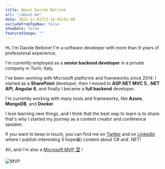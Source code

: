 ```yaml
---
title: About Davide Bellone
url: "/about-me"
date: 2021-11-01T13:18:45+01:00
excludeFromTopNav: false
showDate: false
featuredImage: ""
---
```


Hi, I'm Davide Bellone! I'm a software developer with more than 9 years of professional experience.

I'm currently employed as a **senior backend developer** in a private company in Turin, Italy.

I've been working with Microsoft platforms and frameworks since 2014: I started as a **SharePoint** developer, then I moved to **ASP.NET MVC 5**, **.NET API**, **Angular 6**, and finally I became a **full backend** developer.

I'm currently working with many tools and frameworks, like **Azure**,  **MongoDB**, and **Docker**.

I love learning new things, and I think that the best way to learn is to share: that's why I started my journey as a content creator and conference speaker.

If you want to keep in touch, you can find me on [Twitter](https://twitter.com/BelloneDavide) and on [LinkedIn](https://www.linkedin.com/in/bellonedavide/) where I publish interesting (I hope😁) content about C# and .NET!

Ah, and I'm also a [Microsoft MVP 🏆](https://mvp.microsoft.com/en-us/PublicProfile/5005077?fullName=Davide%20Bellone) !

![MVP](https://code4it.dev/img/MVP_badge.png)